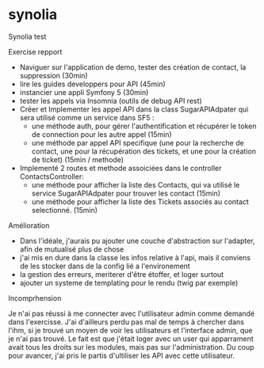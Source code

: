 # synolia
Synolia test

Exercise repport

- Naviguer sur l'application de demo, tester des création de contact, la suppression (30min)
- lire les guides developpers pour API (45min)
- instancier une appli Symfony 5 (30min)
- tester les appels via Insomnia (outils de debug API rest)
- Créer et Implementer les appel API dans la class SugarAPIAdpater qui sera utilisé comme un service dans SF5 :
    - une méthode auth, pour gérer l'authentification et récupérer le token de connection pour les autre appel (15min)
    - une méthode par appel API specifique (une pour la recherche de contact, une pour la récupération des tickets, et une pour la création de ticket) (15min / methode)
- Implementé 2 routes et methode assoiciées dans le controller ContactsController:
    - une méthode pour afficher la liste des Contacts, qui va utilisé le service SugarAPIAdpater pour trouver les contact (15min)
    - une méthode pour afficher la liste des Tickets associés au contact selectionné. (15min)

Amélioration

- Dans l'idéale, j'aurais pu ajouter une couche d'abstraction sur l'adapter, afin de mutualisé plus de chose
- j'ai mis en dure dans la classe les infos relative à l'api, mais il conviens de les stocker dans de la config lié a l'environement
- la gestion des erreurs, meriterer d'être étoffer, et loger surtout
- ajouter un systeme de templating pour le rendu (twig par exemple)

Incomprhension

Je n'ai pas réussi à me connecter avec l'utilisateur admin comme demandé dans l'exercisse. J'ai d'ailleurs perdu pas mal de temps à chercher dans l'ihm, si je trouvé un moyen de voir les utilisateurs et l'interface admin, que je n'ai pas trouvé. Le fait est que j'était loger avec un user qui apparrament avait tous les droits sur les modules, mais pas sur l'administration. Du coup pour avancer, j'ai pris le partis d'ultiliser les API avec cette utilisateur.

